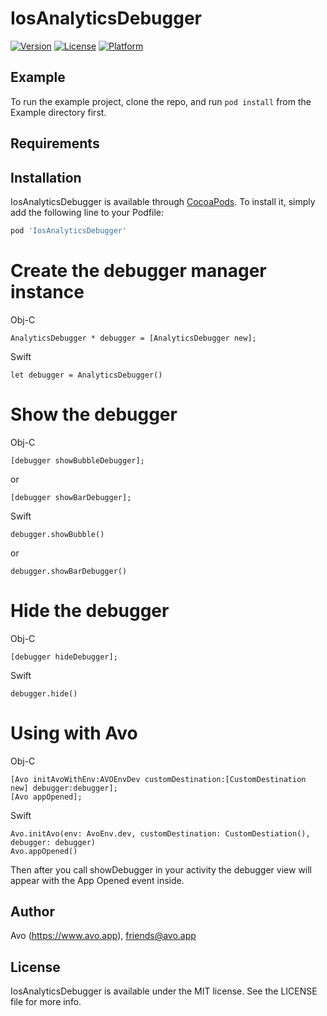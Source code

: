 # IosAnalyticsDebugger

[![Version](https://img.shields.io/cocoapods/v/IosAnalyticsDebugger.svg?style=flat)](https://cocoapods.org/pods/IosAnalyticsDebugger)
[![License](https://img.shields.io/cocoapods/l/IosAnalyticsDebugger.svg?style=flat)](https://cocoapods.org/pods/IosAnalyticsDebugger)
[![Platform](https://img.shields.io/cocoapods/p/IosAnalyticsDebugger.svg?style=flat)](https://cocoapods.org/pods/IosAnalyticsDebugger)

## Example

To run the example project, clone the repo, and run `pod install` from the Example directory first.

## Requirements

## Installation

IosAnalyticsDebugger is available through [CocoaPods](https://cocoapods.org). To install
it, simply add the following line to your Podfile:

```ruby
pod 'IosAnalyticsDebugger'
```

# Create the debugger manager instance

Obj-C

    AnalyticsDebugger * debugger = [AnalyticsDebugger new];

Swift

    let debugger = AnalyticsDebugger()

# Show the debugger

Obj-C

    [debugger showBubbleDebugger];
    
or

    [debugger showBarDebugger];

Swift
  
    debugger.showBubble()
    
or

    debugger.showBarDebugger()

# Hide the debugger

Obj-C

    [debugger hideDebugger];
    
Swift

    debugger.hide()

# Using with Avo

Obj-C

    [Avo initAvoWithEnv:AVOEnvDev customDestination:[CustomDestination new] debugger:debugger];
    [Avo appOpened];

Swift

    Avo.initAvo(env: AvoEnv.dev, customDestination: CustomDestiation(), debugger: debugger)
    Avo.appOpened()

Then after you call showDebugger in your activity the debugger view will appear with the App Opened event inside.

## Author

Avo (https://www.avo.app), friends@avo.app

## License

IosAnalyticsDebugger is available under the MIT license. See the LICENSE file for more info.

